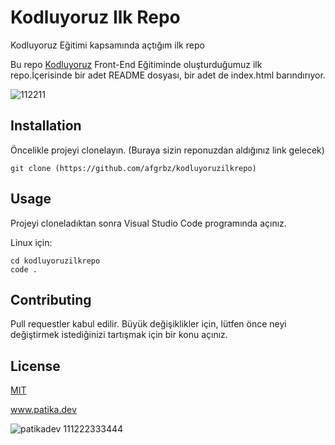 # Kodluyoruz Ilk Repo
Kodluyoruz Eğitimi kapsamında açtığım ilk repo

Bu repo [Kodluyoruz](https://kodluyoruz.org/tr/kodluyoruz/) Front-End Eğitiminde oluşturduğumuz ilk repo.İçerisinde bir adet README dosyası, bir adet de index.html barındırıyor.

![112211](https://user-images.githubusercontent.com/99791289/213889474-7649cda0-1388-472d-b2a7-036a6a164e7e.png)

## Installation
Öncelikle projeyi clonelayın. (Buraya sizin reponuzdan aldığınız link gelecek)

```
git clone (https://github.com/afgrbz/kodluyoruzilkrepo)

```

## Usage
Projeyi cloneladıktan sonra Visual Studio Code programında açınız.

Linux için:

```
cd kodluyoruzilkrepo
code .
```

## Contributing
Pull requestler kabul edilir. Büyük değişiklikler için, lütfen önce neyi değiştirmek istediğinizi tartışmak için bir konu açınız.

## License

[MIT](https://choosealicense.com/licenses/mit/)

www.patika.dev


![patikadev](https://user-images.githubusercontent.com/99791289/213889350-70a9c6c3-8211-43c8-9667-b5873d372fcb.jpg)
111222333444
